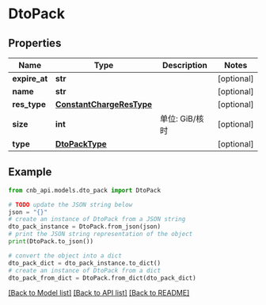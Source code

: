 # DtoPack


## Properties

Name | Type | Description | Notes
------------ | ------------- | ------------- | -------------
**expire_at** | **str** |  | [optional] 
**name** | **str** |  | [optional] 
**res_type** | [**ConstantChargeResType**](ConstantChargeResType.md) |  | [optional] 
**size** | **int** | 单位: GiB/核时 | [optional] 
**type** | [**DtoPackType**](DtoPackType.md) |  | [optional] 

## Example

```python
from cnb_api.models.dto_pack import DtoPack

# TODO update the JSON string below
json = "{}"
# create an instance of DtoPack from a JSON string
dto_pack_instance = DtoPack.from_json(json)
# print the JSON string representation of the object
print(DtoPack.to_json())

# convert the object into a dict
dto_pack_dict = dto_pack_instance.to_dict()
# create an instance of DtoPack from a dict
dto_pack_from_dict = DtoPack.from_dict(dto_pack_dict)
```
[[Back to Model list]](../README.md#documentation-for-models) [[Back to API list]](../README.md#documentation-for-api-endpoints) [[Back to README]](../README.md)


